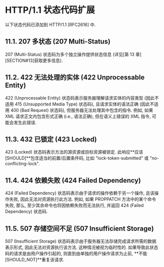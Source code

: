 # HTTP/1.1 状态代码扩展

以下状态代码已添加到 HTTP/1.1 [RFC2616] 中.

## 11.1. 207 多状态 (207 Multi-Status)

207 (Multi-Status) 状态码为多个独立操作提供状态信息
(详见[第 13 章][SECTION#13]获取更多信息).

## 11.2. 422 无法处理的实体 (422 Unprocessable Entity)

422 (Unprocessable Entity) 状态码表示服务器理解请求实体的内容类型
(因此不适用 415 (Unsupported Media Type) 状态码), 且请求实体的语法正确
(因此不适用 400 (Bad Request) 状态码), 但服务器无法处理其中包含的指令.
例如, 如果 XML 请求正文内包含形式正确 (i.e., 语法正确),
但在语义上错误的 XML 指令, 可能会发生此错误.

## 11.3. 432 已锁定 (423 Locked)

423 (Locked) 状态码表示方法的源资源或目标资源被锁定.
此响应**应该[SHOULD]**包含适当的前置/后置条件码,
比如 "lock-token-submitted" 或 "no-conflicting-lock".

## 11.4. 424 依赖失败 (424 Failed Dependency)

424 (Failed Dependency) 状态码表示由于请求的操作依赖于另一个操作, 且该操作失败,
因此无法对资源执行此方法. 例如, 如果 PROPPATCH 方法中的某个命令失败, 那么,
至少其余命令也将因依赖失败而无法执行, 并返回 424 (Failed Dependency) 状态码.

## 11.5. 507 存储空间不足 (507 Insufficient Storage)

507 (Insufficient Storage) 状态码表示由于服务器无法存储完成请求所需的数据表示形式,
因此无法对资源执行该方法. 这种情况被视为临时性的. 如果导致此状态码的请求是由用户操作引起的,
则直到由单独的用户操作请求为止前, **不能[SHOULD_NOT]**重复该请求.
